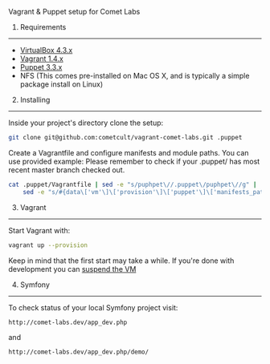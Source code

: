 Vagrant & Puppet setup for Comet Labs

1) Requirements
---------------
* [VirtualBox 4.3.x](https://www.virtualbox.org/wiki/Downloads)
* [Vagrant 1.4.x](http://vagrantup.com/)
* [Puppet 3.3.x](http://docs.puppetlabs.com/guides/installation.html)
* NFS (This comes pre-installed on Mac OS X, and is typically a simple package install on Linux)


2) Installing
-------------

Inside your project's directory clone the setup:

```bash
git clone git@github.com:cometcult/vagrant-comet-labs.git .puppet
```

Create a Vagrantfile and configure manifests and module paths. You can use provided example:
Please remember to check if your .puppet/ has most recent master branch checked out.

```bash
cat .puppet/Vagrantfile | sed -e "s/puphpet\//.puppet\/puphpet\//g" |
	sed -e "s/#{data\['vm'\]\['provision'\]\['puppet'\]\['manifests_path'\]}/.puppet\/puphpet\/puppet/g" > Vagrantfile
```

3) Vagrant
----------

Start Vagrant with:
```bash
vagrant up --provision
```
Keep in mind that the first start may take a while. If you're done with development you can [suspend the VM](http://docs.vagrantup.com/v2/getting-started/teardown.html)

4) Symfony
----------

To check status of your local Symfony project visit:

```bash
http://comet-labs.dev/app_dev.php
```
and

```bash
http://comet-labs.dev/app_dev.php/demo/
```

